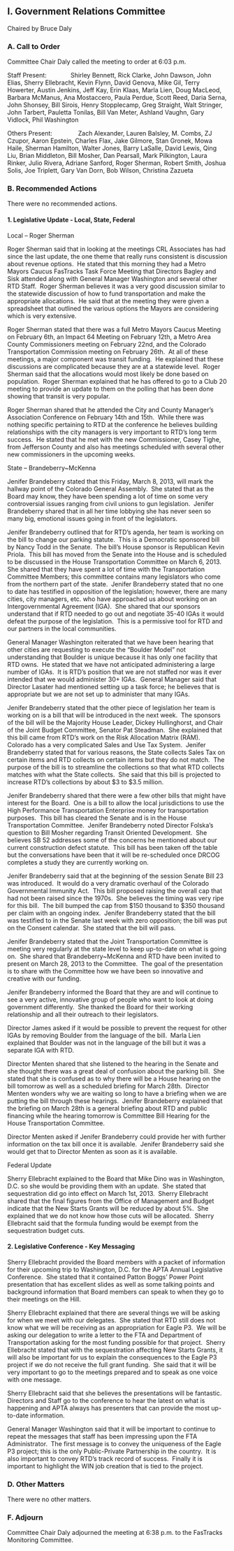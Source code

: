 ## I. Government Relations Committee

Chaired by Bruce Daly

### A. Call to Order

Committee Chair Daly called the meeting to order at 6:03 p.m.

Staff Present:              Shirley Bennett, Rick Clarke, John Dawson, John Elias, Sherry Ellebracht, Kevin Flynn, David Genova, Mike Gil, Terry Howerter, Austin Jenkins, Jeff Kay, Erin Klaas, Marla Lien, Doug MacLeod, Barbara McManus, Ana Mostaccero, Paula Perdue, Scott Reed, Daria Serna, John Shonsey, Bill Sirois, Henry Stopplecamp, Greg Straight, Walt Stringer, John Tarbert, Pauletta Tonilas, Bill Van Meter, Ashland Vaughn, Gary Vidlock, Phil Washington

Others Present:               Zach Alexander, Lauren Balsley, M. Combs, ZJ Czupor, Aaron Epstein, Charles Flax, Jake Gilmore, Stan Gronek, Mowa Haile, Sherman Hamilton, Walter Jones, Barry LaSalle, David Lewis, Qing Liu, Brian Middleton, Bill Mosher, Dan Pearsall, Mark Pilkington, Laura Rinker, Julio Rivera, Adriane Sanford, Roger Sherman, Robert Smith, Joshua Solis, Joe Triplett, Gary Van Dorn, Bob Wilson, Christina Zazueta

### B. Recommended Actions

There were no recommended actions.

#### 1. Legislative Update - Local, State, Federal

Local – Roger Sherman

Roger Sherman said that in looking at the meetings CRL Associates has had since the last update, the one theme that really runs consistent is discussion about revenue options.  He stated that this morning they had a Metro Mayors Caucus FasTracks Task Force Meeting that Directors Bagley and Sisk attended along with General Manager Washington and several other RTD Staff.  Roger Sherman believes it was a very good discussion similar to the statewide discussion of how to fund transportation and make the appropriate allocations.  He said that at the meeting they were given a spreadsheet that outlined the various options the Mayors are considering which is very extensive.

Roger Sherman stated that there was a full Metro Mayors Caucus Meeting on February 6th, an Impact 64 Meeting on February 12th, a Metro Area County Commissioners meeting on February 22nd, and the Colorado Transportation Commission meeting on February 26th.  At all of these meetings, a major component was transit funding.  He explained that these discussions are complicated because they are at a statewide level.  Roger Sherman said that the allocations would most likely be done based on population.  Roger Sherman explained that he has offered to go to a Club 20 meeting to provide an update to them on the polling that has been done showing that transit is very popular.

Roger Sherman shared that he attended the City and County Manager’s Association Conference on February 14th and 15th.  While there was nothing specific pertaining to RTD at the conference he believes building relationships with the city managers is very important to RTD’s long term success.  He stated that he met with the new Commissioner, Casey Tighe, from Jefferson County and also has meetings scheduled with several other new commissioners in the upcoming weeks.

State – Brandeberry~McKenna

Jenifer Brandeberry stated that this Friday, March 8, 2013, will mark the hallway point of the Colorado General Assembly.  She stated that as the Board may know, they have been spending a lot of time on some very controversial issues ranging from civil unions to gun legislation.  Jenifer Brandeberry shared that in all her time lobbying she has never seen so many big, emotional issues going in front of the legislators.

Jenifer Brandeberry outlined that for RTD’s agenda, her team is working on the bill to change our parking statute.   This is a Democratic sponsored bill by Nancy Todd in the Senate.  The bill’s House sponsor is Republican Kevin Priola.  This bill has moved from the Senate into the House and is scheduled to be discussed in the House Transportation Committee on March 6, 2013.  She shared that they have spent a lot of time with the Transportation Committee Members; this committee contains many legislators who come from the northern part of the state.  Jenifer Brandeberry stated that no one to date has testified in opposition of the legislation; however, there are many cities, city managers, etc. who have approached us about working on an Intergovernmental Agreement (IGA).  She shared that our sponsors understand that if RTD needed to go out and negotiate 35-40 IGAs it would defeat the purpose of the legislation.  This is a permissive tool for RTD and our partners in the local communities.

General Manager Washington reiterated that we have been hearing that other cities are requesting to execute the “Boulder Model” not understanding that Boulder is unique because it has only one facility that RTD owns.  He stated that we have not anticipated administering a large number of IGAs.  It is RTD’s position that we are not staffed nor was it ever intended that we would administer 30+ IGAs.  General Manager said that Director Lasater had mentioned setting up a task force; he believes that is appropriate but we are not set up to administer that many IGAs.

Jenifer Brandeberry stated that the other piece of legislation her team is working on is a bill that will be introduced in the next week.  The sponsors of the bill will be the Majority House Leader, Dickey Hullinghorst, and Chair of the Joint Budget Committee, Senator Pat Steadman.  She explained that this bill came from RTD’s work on the Risk Allocation Matrix (RAM).  Colorado has a very complicated Sales and Use Tax System.  Jenifer Brandeberry stated that for various reasons, the State collects Sales Tax on certain items and RTD collects on certain items but they do not match.  The purpose of the bill is to streamline the collections so that what RTD collects matches with what the State collects.  She said that this bill is projected to increase RTD’s collections by about $3 to $3.5 million.

Jenifer Brandeberry shared that there were a few other bills that might have interest for the Board.  One is a bill to allow the local jurisdictions to use the High Performance Transportation Enterprise money for transportation purposes.  This bill has cleared the Senate and is in the House Transportation Committee.  Jenifer Brandeberry noted Director Folska’s question to Bill Mosher regarding Transit Oriented Development.  She believes SB 52 addresses some of the concerns he mentioned about our current construction defect statute.  This bill has been taken off the table but the conversations have been that it will be re-scheduled once DRCOG completes a study they are currently working on.

Jenifer Brandeberry said that at the beginning of the session Senate Bill 23 was introduced.  It would do a very dramatic overhaul of the Colorado Governmental Immunity Act.  This bill proposed raising the overall cap that had not been raised since the 1970s.  She believes the timing was very ripe for this bill.  The bill bumped the cap from $150 thousand to $350 thousand per claim with an ongoing index.  Jenifer Brandeberry stated that the bill was testified to in the Senate last week with zero opposition; the bill was put on the Consent calendar.  She stated that the bill will pass.

Jenifer Brandeberry stated that the Joint Transportation Committee is meeting very regularly at the state level to keep up-to-date on what is going on.  She shared that Brandeberry~McKenna and RTD have been invited to present on March 28, 2013 to the Committee.  The goal of the presentation is to share with the Committee how we have been so innovative and creative with our funding.

Jenifer Brandeberry informed the Board that they are and will continue to see a very active, innovative group of people who want to look at doing government differently.  She thanked the Board for their working relationship and all their outreach to their legislators.

Director James asked if it would be possible to prevent the request for other IGAs by removing Boulder from the language of the bill.  Marla Lien explained that Boulder was not in the language of the bill but it was a separate IGA with RTD.

Director Menten shared that she listened to the hearing in the Senate and she thought there was a great deal of confusion about the parking bill.  She stated that she is confused as to why there will be a House hearing on the bill tomorrow as well as a scheduled briefing for March 28th.  Director Menten wonders why we are waiting so long to have a briefing when we are putting the bill through these hearings.  Jenifer Brandeberry explained that the briefing on March 28th is a general briefing about RTD and public financing while the hearing tomorrow is Committee Bill Hearing for the House Transportation Committee.

Director Menten asked if Jenifer Brandeberry could provide her with further information on the tax bill once it is available.  Jenifer Brandeberry said she would get that to Director Menten as soon as it is available.

Federal Update

Sherry Ellebracht explained to the Board that Mike Dino was in Washington, D.C. so she would be providing them with an update.  She stated that sequestration did go into effect on March 1st, 2013.  Sherry Ellebracht shared that the final figures from the Office of Management and Budget indicate that the New Starts Grants will be reduced by about 5%.  She explained that we do not know how those cuts will be allocated.  Sherry Ellebracht said that the formula funding would be exempt from the sequestration budget cuts.

#### 2. Legislative Conference - Key Messaging

Sherry Ellebracht provided the Board members with a packet of information for their upcoming trip to Washington, D.C. for the APTA Annual Legislative Conference.  She stated that it contained Patton Boggs’ Power Point presentation that has excellent slides as well as some talking points and background information that Board members can speak to when they go to their meetings on the Hill.

Sherry Ellebracht explained that there are several things we will be asking for when we meet with our delegates.  She stated that RTD still does not know what we will be receiving as an appropriation for Eagle P3.  We will be asking our delegation to write a letter to the FTA and Department of Transportation asking for the most funding possible for that project.  Sherry Ellebracht stated that with the sequestration affecting New Starts Grants, it will also be important for us to explain the consequences to the Eagle P3 project if we do not receive the full grant funding.  She said that it will be very important to go to the meetings prepared and to speak as one voice with one message.

Sherry Ellebracht said that she believes the presentations will be fantastic.  Directors and Staff go to the conference to hear the latest on what is happening and APTA always has presenters that can provide the most up-to-date information.

General Manager Washington said that it will be important to continue to repeat the messages that staff has been impressing upon the FTA Administrator.  The first message is to convey the uniqueness of the Eagle P3 project; this is the only Public-Private Partnership in the country.  It is also important to convey RTD’s track record of success.  Finally it is important to highlight the WIN job creation that is tied to the project.

### D. Other Matters

There were no other matters.

### F. Adjourn

Committee Chair Daly adjourned the meeting at 6:38 p.m. to the FasTracks Monitoring Committee.